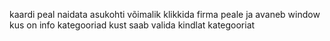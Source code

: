 kaardi peal naidata asukohti
võimalik klikkida firma peale ja avaneb window kus on info
kategooriad kust saab valida kindlat kategooriat

